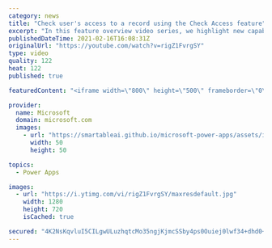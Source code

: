 ```yaml
---
category: news
title: "Check user's access to a record using the Check Access feature"
excerpt: "In this feature overview video series, we highlight new capabilities included in the latest update to Microsoft Power Apps.  This featured product update to Power Apps highlights check access, a new record level security feature admins can use to check and assign security roles.  Get the most out of"
publishedDateTime: 2021-02-16T16:08:31Z
originalUrl: "https://youtube.com/watch?v=rigZ1FvrgSY"
type: video
quality: 122
heat: 122
published: true

featuredContent: "<iframe width=\"800\" height=\"500\" frameborder=\"0\" src=\"https://www.youtube.com/embed/rigZ1FvrgSY\" allow=\"accelerometer; autoplay; encrypted-media; gyroscope; picture-in-picture\" allowfullscreen></iframe>"

provider:
  name: Microsoft
  domain: microsoft.com
  images:
    - url: "https://smartableai.github.io/microsoft-power-apps/assets/images/organizations/microsoft.com-50x50.jpg"
      width: 50
      height: 50

topics:
  - Power Apps

images:
  - url: "https://i.ytimg.com/vi/rigZ1FvrgSY/maxresdefault.jpg"
    width: 1280
    height: 720
    isCached: true

secured: "4K2NsKqvluI5CILgwULuzhqtcMo35ngjKjmcSSby4ps0Ouiej0lwf34+dhd0+I2SBTAvSpcdXgVjvk6j4uDxJQKdhnMOEqj9ePDhaSJd7WyaeN25IwAia3FIrlRyYjPqtRPbFzKRtrbX5M/9skcE6281RpbR0i3T4MxxHKxoMiJJnd1iQWyvdoKQS2ZGSuzFJ5/tCgMT1Y773RpiHjFtllJzFsy3xqP0tH/Jnp70VY8xO+6wbo3/luW38+FECAceFiAF+bpqpRsVTKrFwUT7fAavFtQFYwHCMzhSyeNPUcXNWXJx0eQqucRg6qAaZXe2DsMkDEtQexMHPVNgO3JFrqhwdGjpKtEFQLGujfvuAQqIlkyJnuGyo5NgRnvm9ZbcAkxEj7nYKbcJMmGCb8NNWkQo2pyKeOK5FI2C/xjrI4i3vOv3YyF+IC4RGSG/bvhG;drHtxTcxi4yCI4ZPHT49Tw=="
---
```


